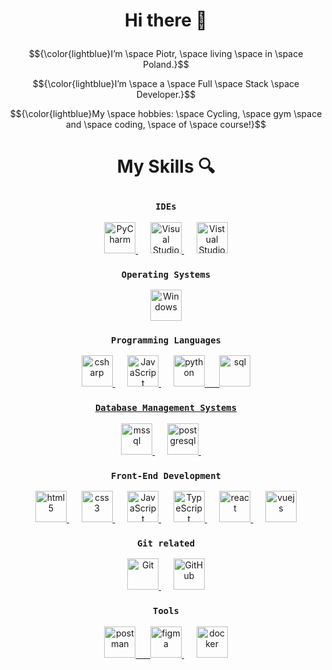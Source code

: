 # <p align="center">Hi there 👋 </p>
<div align="center">
  
$${\color{lightblue}I’m \space Piotr, \space living \space in \space Poland.}$$
  
$${\color{lightblue}I’m \space a \space Full \space Stack \space Developer.}$$
  
$${\color{lightblue}My \space hobbies: \space Cycling, \space gym \space and \space coding, \space of \space course!}$$
</div>

# <p align="center">My Skills 🔍</p>
<div align="center">

### ```IDEs```

<a href="https://www.jetbrains.com/pycharm/" target="_blank" rel="noreferrer"> <img src="https://github.com/Ainsik/Ainsik/assets/102509794/9beda8ba-ac5c-4225-9aff-c4fda0fec8c9" alt="PyCharm" width="50" height="50"/> </a> &nbsp;&nbsp;&nbsp;&nbsp;
<a href="https://visualstudio.microsoft.com/" target="_blank" rel="noreferrer"> <img src="https://github.com/Ainsik/Ainsik/assets/102509794/53074b03-c9c7-4bc0-8d4b-8999867ad60e" alt="Visual Studio" width="50" height="50"/> </a> &nbsp;&nbsp;&nbsp;&nbsp;
<a href="https://code.visualstudio.com/" target="_blank" rel="noreferrer"> <img src="https://github.com/Ainsik/Ainsik/assets/102509794/721a48a4-16dd-4848-a6c2-6699af89b7e6" alt="Vistual Studio Code" width="50" height="50"/> </a>
  
### ```Operating Systems```
<a href="https://www.microsoft.com/en-us/windows" target="_blank" rel="noreferrer"> <img src="https://github.com/Ainsik/Ainsik/assets/102509794/b725f25e-8aee-4644-bffc-3e360d066664" alt="Windows" width="50" height="50"/> </a>
  
### ```Programming Languages```
<a href="https://www.w3schools.com/cs/" target="_blank" rel="noreferrer"> <img src="https://github.com/Ainsik/Ainsik/assets/102509794/8a1e98ad-8377-4b77-ac2a-27505ac882df" alt="csharp" width="50" height="50"/> </a> &nbsp;&nbsp;&nbsp;&nbsp;
<a href="https://developer.mozilla.org/en-US/docs/Web/JavaScript" target="_blank" rel="noreferrer"> <img src="https://github.com/Ainsik/Ainsik/assets/102509794/0f0c7a87-4133-45d8-ac70-c94c97b47347" alt="JavaScript" width="50" height="50"/> </a> &nbsp;&nbsp;&nbsp;&nbsp;
</a> <a href="https://www.python.org" target="_blank" rel="noreferrer"> <img src="https://github.com/Ainsik/Ainsik/assets/102509794/2a8a4f96-bc2e-4cb6-9e5a-210d261cda6f" alt="python" width="50" height="50"/> &nbsp;&nbsp;&nbsp;&nbsp;
</a> <a href="https://www.w3schools.com/sql/" target="_blank" rel="noreferrer"> <img src="https://github.com/Ainsik/Ainsik/assets/102509794/b8690438-61ba-43ab-bc2e-3904984ebfe3" alt="sql" width="50" height="50"/>

### ```Database Management Systems```
<a href="https://www.microsoft.com/en-us/sql-server" target="_blank" rel="noreferrer"> <img src="https://github.com/Ainsik/Ainsik/assets/102509794/15a060d0-ade0-4d86-b728-f69ca2691f78" alt="mssql" width="50" height="50"/> </a> &nbsp;&nbsp;&nbsp;&nbsp;
<a href="https://www.postgresql.org" target="_blank" rel="noreferrer"> <img src="https://github.com/Ainsik/Ainsik/assets/102509794/befd6336-3486-4b28-b36f-149dbd100fda" alt="postgresql" width="50" height="50"/> </a> &nbsp;&nbsp;&nbsp;&nbsp;

### ```Front-End Development```
<a href="https://www.w3schools.com/html/default.asp" rel="noreferrer"> <img src="https://github.com/Ainsik/Ainsik/assets/102509794/7ce48676-c15c-4893-bc65-8563402aae25" alt="html5" width="50" height="50"/> </a> &nbsp;&nbsp;&nbsp;&nbsp;
<a href="https://www.w3schools.com/css/" target="_blank" rel="noreferrer"> <img src="https://github.com/Ainsik/Ainsik/assets/102509794/5de3f28d-3ad1-4e05-96ac-0e9569d94978" alt="css3" width="50" height="50"/> </a> &nbsp;&nbsp;&nbsp;&nbsp;
<a href="https://developer.mozilla.org/en-US/docs/Web/JavaScript" target="_blank" rel="noreferrer"> <img src="https://github.com/Ainsik/Ainsik/assets/102509794/0f0c7a87-4133-45d8-ac70-c94c97b47347" alt="JavaScript" width="50" height="50"/> </a> &nbsp;&nbsp;&nbsp;&nbsp;
<a href="https://www.typescriptlang.org/" target="_blank" rel="noreferrer"> <img src="https://github.com/Ainsik/Ainsik/assets/102509794/8a2c5fb2-a3e4-4c51-b36b-05908c1035c6" alt="TypeScript" width="50" height="50"/> </a> &nbsp;&nbsp;&nbsp;&nbsp;
<a href="https://reactjs.org/" target="_blank" rel="noreferrer"> <img src="https://github.com/Ainsik/Ainsik/assets/102509794/7eba41f7-acb5-40a4-9256-06ee56bd44ff" alt="react" width="50" height="50"/> </a> &nbsp;&nbsp;&nbsp;&nbsp;
<a href="https://vuejs.org/" target="_blank" rel="noreferrer"> <img src="https://github.com/Ainsik/Ainsik/assets/102509794/dc09a024-318f-481d-9b00-8265286d3026" alt="vuejs" width="50" height="50"/> </a>
  
### ```Git related```
<a href="https://git-scm.com/" target="_blank" rel="noreferrer"> <img src="https://github.com/Ainsik/Ainsik/assets/102509794/fc5c982d-72d6-48ad-9300-6823bfb8e1b9" alt="Git" width="50" height="50"/> </a> &nbsp;&nbsp;&nbsp;&nbsp;
<a href="https://github.com/" target="_blank" rel="noreferrer"> <img src="https://github.com/Ainsik/Ainsik/assets/102509794/fd2162ce-0f03-4b36-af96-4ef1d9801775" alt="GitHub" width="50" height="50"/> </a>
  
### ```Tools```
<a href="https://postman.com" target="_blank" rel="noreferrer"> <img src="https://github.com/Ainsik/Ainsik/assets/102509794/adf5cd73-6056-471e-847c-097a04b4abe9" alt="postman" width="50" height="50"/> &nbsp;&nbsp;&nbsp;&nbsp;
<a href="https://www.figma.com/" target="_blank" rel="noreferrer"> <img src="https://github.com/Ainsik/Ainsik/assets/102509794/32138517-80f6-434d-acc8-f3f022ac8a3b" alt="figma" width="50" height="50"/> </a> &nbsp;&nbsp;&nbsp;&nbsp;
</a> <a href="https://www.docker.com/" target="_blank" rel="noreferrer"> <img src="https://github.com/Ainsik/Ainsik/assets/102509794/3f27bdbb-e4c8-44f4-90c9-a8f6b8d5d484" alt="docker" width="50" height="50"/> </a>  
</div>
